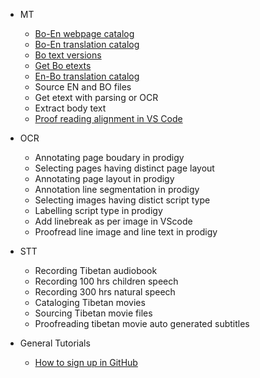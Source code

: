 - MT
  - [Bo-En webpage catalog](en/mt/webpage-catalog.md)
  - [Bo-En translation catalog](en/mt/boen-catalog.md)
  - [Bo text versions](en/mt/bo-versions.md)
  - [Get Bo etexts](en/mt/get-bo-etexts.md)
  - [En-Bo translation catalog](en/mt/enbo-catalog.md)
  - Source EN and BO files
  - Get etext with parsing or OCR
  - Extract body text
  - [Proof reading alignment in VS Code](en/mt/proof_reading_alignment.md)

- OCR
  - Annotating page boudary in prodigy
  - Selecting pages having distinct page layout
  - Annotating page layout in prodigy
  - Annotation line segmentation in prodigy
  - Selecting images having distict script type
  - Labelling script type in prodigy
  - Add linebreak as per image in VScode
  - Proofread line image and line text in prodigy

- STT
  - Recording Tibetan audiobook
  - Recording 100 hrs children speech
  - Recording 300 hrs natural speech
  - Cataloging Tibetan movies
  - Sourcing Tibetan movie files
  - Proofreading tibetan movie auto generated subtitles

- General Tutorials
  - [How to sign up in GitHub](https://github.com/orgs/MonlamAI/discussions/9)
